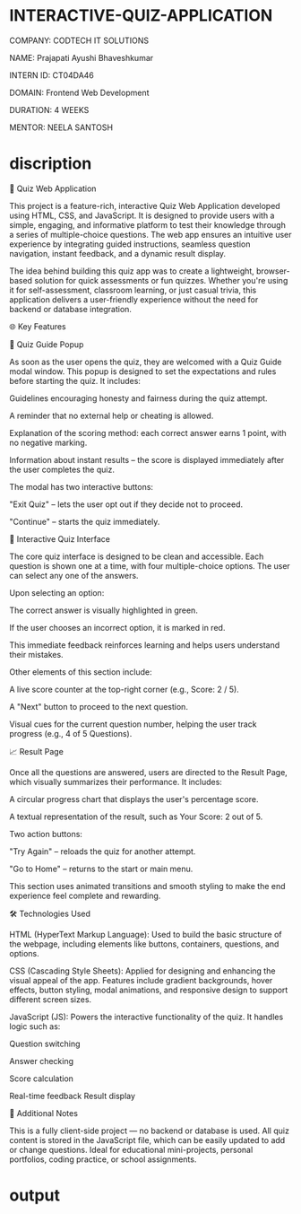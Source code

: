 # INTERACTIVE-QUIZ-APPLICATION

COMPANY: CODTECH IT SOLUTIONS

NAME: Prajapati Ayushi Bhaveshkumar

INTERN ID: CT04DA46

DOMAIN:  Frontend Web Development

DURATION: 4 WEEKS

MENTOR: NEELA SANTOSH


# discription

🎯 Quiz Web Application

This project is a feature-rich, interactive Quiz Web Application developed using HTML, CSS, and JavaScript. It is designed to provide users with a simple, engaging, and informative platform to test their knowledge through a series of multiple-choice questions. The web app ensures an intuitive user experience by integrating guided instructions, seamless question navigation, instant feedback, and a dynamic result display.

The idea behind building this quiz app was to create a lightweight, browser-based solution for quick assessments or fun quizzes. Whether you're using it for self-assessment, classroom learning, or just casual trivia, this application delivers a user-friendly experience without the need for backend or database integration.

🌐 Key Features

📘 Quiz Guide Popup

As soon as the user opens the quiz, they are welcomed with a Quiz Guide modal window. This popup is designed to set the expectations and rules before starting the quiz. It includes:

Guidelines encouraging honesty and fairness during the quiz attempt.

A reminder that no external help or cheating is allowed.

Explanation of the scoring method: each correct answer earns 1 point, with no negative marking.

Information about instant results – the score is displayed immediately after the user completes the quiz.

The modal has two interactive buttons:

"Exit Quiz" – lets the user opt out if they decide not to proceed.

"Continue" – starts the quiz immediately.

🧠 Interactive Quiz Interface

The core quiz interface is designed to be clean and accessible. Each question is shown one at a time, with four multiple-choice options. The user can select any one of the answers.

Upon selecting an option:

The correct answer is visually highlighted in green.

If the user chooses an incorrect option, it is marked in red.

This immediate feedback reinforces learning and helps users understand their mistakes.

Other elements of this section include:

A live score counter at the top-right corner (e.g., Score: 2 / 5).

A "Next" button to proceed to the next question.

Visual cues for the current question number, helping the user track progress (e.g., 4 of 5 Questions).

📈 Result Page

Once all the questions are answered, users are directed to the Result Page, which visually summarizes their performance. It includes:

A circular progress chart that displays the user's percentage score.

A textual representation of the result, such as Your Score: 2 out of 5.

Two action buttons:

"Try Again" – reloads the quiz for another attempt.

"Go to Home" – returns to the start or main menu.

This section uses animated transitions and smooth styling to make the end experience feel complete and rewarding.

🛠️ Technologies Used

HTML (HyperText Markup Language): Used to build the basic structure of the webpage, including elements like buttons, containers, questions, and options.

CSS (Cascading Style Sheets): Applied for designing and enhancing the visual appeal of the app. Features include gradient backgrounds, hover effects, button styling, modal animations, and responsive design to support different screen sizes.

JavaScript (JS): Powers the interactive functionality of the quiz. It handles logic such as:

Question switching

Answer checking

Score calculation

Real-time feedback
Result display

📌 Additional Notes

This is a fully client-side project — no backend or database is used.
All quiz content is stored in the JavaScript file, which can be easily updated to add or change questions.
Ideal for educational mini-projects, personal portfolios, coding practice, or school assignments.


# output

